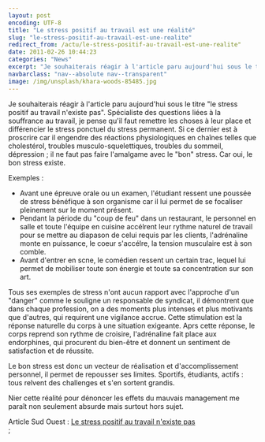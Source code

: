 ```yaml
---
layout: post
encoding: UTF-8
title: "Le stress positif au travail est une réalité"
slug: "le-stress-positif-au-travail-est-une-realite"
redirect_from: /actu/le-stress-positif-au-travail-est-une-realite"
date: 2011-02-26 10:44:23
categories: "News"
excerpt: "Je souhaiterais réagir à l'article paru aujourd'hui sous le titre 'le stress positif au travail n'existe pas'. Spécialiste des questions liées à la souffrance au travail, je pense qu'il faut remettre les choses à leur place et différencier le stress ponctuel du stress permanent."
navbarclass: "nav--absolute nav--transparent"
image: /img/unsplash/khara-woods-85485.jpg
---
```

Je souhaiterais réagir à l'article paru aujourd'hui sous le titre "le stress positif au travail n'existe pas". Spécialiste des questions liées à la souffrance au travail, je pense qu'il faut remettre les choses à leur place et différencier le stress ponctuel du stress permanent.
Si ce dernier est à proscrire car il engendre des réactions physiologiques en chaînes telles que cholestérol, troubles musculo-squelettiques, troubles du sommeil, dépression ; il ne faut pas faire l'amalgame avec le "bon" stress. Car oui, le bon stress existe.   
  
Exemples :

- Avant une épreuve orale ou un examen, l'étudiant ressent une poussée de stress bénéfique à son organisme car il lui permet de se focaliser pleinement sur le moment présent.
- Pendant la période du "coup de feu" dans un restaurant, le personnel en salle et toute l'équipe en cuisine accélrent leur rythme naturel de travail pour se mettre au diapason de celui requis par les clients, l'adrénaline monte en puissance, le coeur s'accélre, la tension musculaire est à son comble.
- Avant d'entrer en scne, le comédien ressent un certain trac, lequel lui permet de mobiliser toute son énergie et toute sa concentration sur son art.

  
Tous ses exemples de stress n'ont aucun rapport avec l'approche d'un "danger" comme le souligne un responsable de syndicat, il démontrent que dans chaque profession, on a des moments plus intenses et plus motivants que d'autres, qui requirent une vigilance accrue. Cette stimulation est la réponse naturelle du corps à une situation exigeante. Aprs cette réponse, le corps reprend son rythme de croisire, l'adrénaline fait place aux endorphines, qui procurent du bien-être et donnent un sentiment de satisfaction et de réussite.   
  
Le bon stress est donc un vecteur de réalisation et d'accomplissement personnel, il permet de repousser ses limites. Sportifs, étudiants, actifs : tous relvent des challenges et s'en sortent grandis.  
  
Nier cette réalité pour dénoncer les effets du mauvais management me paraît non seulement absurde mais surtout hors sujet.  
  
Article Sud Ouest : [Le stress positif au travail n'existe pas](http://www.sudouest.fr/2011/02/26/le-stress-positif-au-travail-n-existe-pas-327779-661.php)  
  ;
